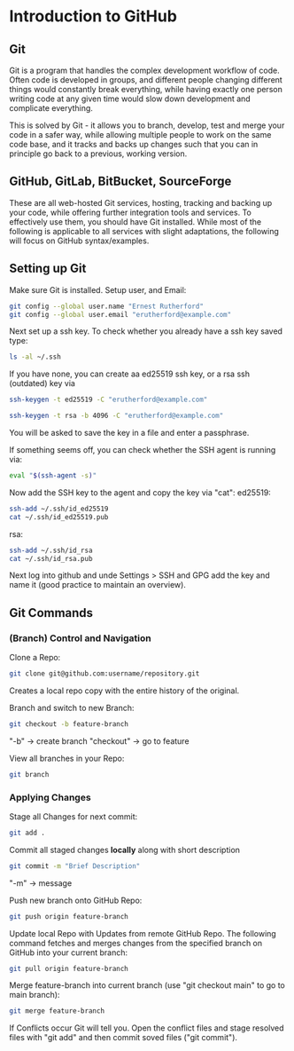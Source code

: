 # Introduction to GitHub

## Git
Git is a program that handles the complex development workflow of code. Often code is developed in groups, and different people changing different things would constantly break everything, while having exactly one person writing code at any given time would slow down development and complicate everything.

This is solved by Git - it allows you to branch, develop, test and merge your code in a safer way, while allowing multiple people to work on the same code base, and it tracks and backs up changes such that you can in principle go back to a previous, working version.

## GitHub, GitLab, BitBucket, SourceForge
These are all web-hosted Git services, hosting, tracking and backing up your code, while offering further integration tools and services.
To effectively use them, you should have Git installed.
While most of the following is applicable to all services with slight adaptations, the following will focus on GitHub syntax/examples.

## Setting up Git
Make sure Git is installed.
Setup user, and Email:

```bash
git config --global user.name "Ernest Rutherford"
git config --global user.email "erutherford@example.com"
```

Next set up a ssh key. To check whether you already have a ssh key saved type:
```bash
ls -al ~/.ssh
```
If you have none, you can create aa ed25519 ssh key, or a rsa ssh (outdated) key via
```bash
ssh-keygen -t ed25519 -C "erutherford@example.com"
```

```bash
ssh-keygen -t rsa -b 4096 -C "erutherford@example.com"
```

You will be asked to save the key in a file and enter a passphrase.

If something seems off, you can check whether the SSH agent is running via:
```bash
eval "$(ssh-agent -s)"
```

Now add the SSH key to the agent and copy the key via "cat":
ed25519:
```bash
ssh-add ~/.ssh/id_ed25519
cat ~/.ssh/id_ed25519.pub
```
rsa:
```bash
ssh-add ~/.ssh/id_rsa
cat ~/.ssh/id_rsa.pub
```

Next log into github and unde Settings > SSH and GPG add the key and name it (good practice to maintain an overview).

## Git Commands
### (Branch) Control and Navigation
Clone a Repo:
```bash
git clone git@github.com:username/repository.git
```
Creates a local repo copy with the entire history of the original.

Branch and switch to new Branch:
```bash
git checkout -b feature-branch
```
"-b" -> create branch
"checkout" -> go to feature

View all branches in your Repo:
```bash
git branch
```

### Applying Changes
Stage all Changes for next commit:
```bash
git add .
```
Commit all staged changes __locally__ along with short description
```bash
git commit -m "Brief Description"
```
"-m" -> message

Push new branch onto GitHub Repo:
```bash
git push origin feature-branch
```

Update local Repo with Updates from remote GitHub Repo. The following command fetches and merges changes from the specified branch on GitHub into your current branch:
```bash
git pull origin feature-branch
```

Merge feature-branch into current branch (use "git checkout main" to go to main branch):
```bash
git merge feature-branch
```
If Conflicts occur Git will tell you. Open the conflict files and stage resolved files with "git add" and then commit soved files ("git commit").